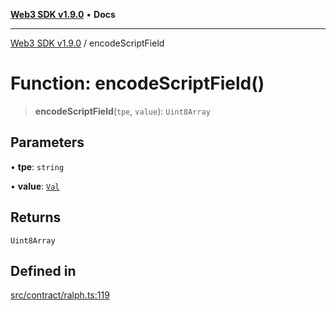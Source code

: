 [**Web3 SDK v1.9.0**](../README.md) • **Docs**

***

[Web3 SDK v1.9.0](../globals.md) / encodeScriptField

# Function: encodeScriptField()

> **encodeScriptField**(`tpe`, `value`): `Uint8Array`

## Parameters

• **tpe**: `string`

• **value**: [`Val`](../type-aliases/Val.md)

## Returns

`Uint8Array`

## Defined in

[src/contract/ralph.ts:119](https://github.com/Mystic-Nayy/alephium-web3/blob/c1afd789a197ce5fe21f08c2965942090157c33d/packages/web3/src/contract/ralph.ts#L119)
